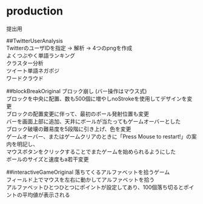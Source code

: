# production
提出用

##TwitterUserAnalysis  
TwitterのユーザIDを指定 → 解析 → 4つのpngを作成  
よくつぶやく単語ランキング  
クラスター分析  
ツイート単語ネガポジ  
ワードクラウド  

##blockBreakOriginal
ブロック崩し (バー操作はマウス式)  
ブロックを中央に配置、数も500個に増やしnoStrokeを使用してデザインを変更  
ブロックの配置変更に伴って、最初のボール発射位置も変更  
バーを画面上部に追加、天井にボールが当たってもゲームオーバーとした  
ブロック破壊の難易度を5段階に引き上げ、色を変更  
ゲームオーバー、またはゲームクリアのときに「Press Mouse to restart!」の案内を明記し、  
マウスボタンをクリックすることでまたゲームを始められるようにした  
ボールのサイズと速度もa若干変更  

##interactiveGameOriginal
落ちてくるアルファベットを拾うゲーム  
フィールド上でマウスを左右に動かしてアルファベットを拾う  
アルファベットひとつひとつにポイントが設定してあり、100個落ち切るとポイントの平均値が表示される  
